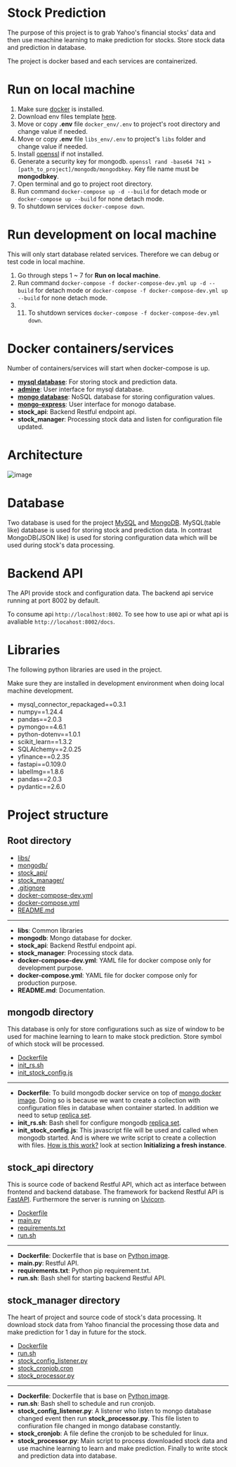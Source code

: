 # Stock Prediction

The purpose of this project is to grab Yahoo's financial stocks' data and then use meachine learning to make prediction for stocks. Store stock data and prediction in database.

The project is docker based and each services are containerized.

# Run on local machine

1. Make sure [docker](https://www.docker.com/products/docker-desktop/#) is installed.
2. Download env files template [here](https://drive.google.com/drive/folders/12vQ9ApwkVmEPrRtOjkXxueJ9vpUiXzQ6?usp=sharing).
3. Move or copy **.env** file `docker_env/.env` to project's root directory and change value if needed.
4. Move or copy **.env** file `libs_env/.env` to project's `libs` folder and change value if needed.
5. Install [openssl](https://www.openssl.org/source/) if not installed.
6. Generate a security key for mongodb.
   `openssl rand -base64 741 > [path_to_project]/mongodb/mongodbkey`. Key file name must be **mongodbkey**.
7. Open terminal and go to project root directory.
8. Run command `docker-compose up -d --build` for detach mode or `docker-compose up --build` for none detach mode.
9. To shutdown services `docker-compose down`.

# Run development on local machine

This will only start database related services. Therefore we can debug or test code in local machine.

1. Go through steps 1 ~ 7 for **Run on local machine**.
2. Run command `docker-compose -f docker-compose-dev.yml up -d --build` for detach mode or `docker-compose -f docker-compose-dev.yml up --build` for none detach mode.
3. 11. To shutdown services `docker-compose -f docker-compose-dev.yml down`.

# Docker containers/services

Number of containers/services will start when docker-compose is up.

- [**mysql database**](https://hub.docker.com/_/mysql): For storing stock and prediction data.
- [**admine**](https://hub.docker.com/_/adminer): User interface for mysql database.
- [**mongo database**](https://hub.docker.com/_/mongo): NoSQL database for storing configuration values.
- [**mongo-express**](https://hub.docker.com/_/mongo-express): User interface for monogo database.
- **stock_api**: Backend Restful endpoint api.
- **stock_manager**: Processing stock data and listen for configuration file updated.

# Architecture

![image](https://images.unsplash.com/photo-1706947329131-1aa452641f74?q=80&w=2017&auto=format&fit=crop&ixlib=rb-4.0.3&ixid=M3wxMjA3fDB8MHxwaG90by1wYWdlfHx8fGVufDB8fHx8fA%3D%3D)

# Database

Two database is used for the project [MySQL](https://www.mysql.com/) and [MongoDB](https://www.mongodb.com/). MySQL(table like) database is used for storing stock and prediction data. In contrast MongoDB(JSON like) is used for storing configuration data which will be used during stock's data processing.

# Backend API

The API provide stock and configuration data.
The backend api service running at port 8002 by default.

To consume api `http://localhost:8002`.
To see how to use api or what api is avaliable `http://locahost:8002/docs`.

# Libraries

The following python libraries are used in the project.

Make sure they are installed in development environment when doing local machine development.

- mysql_connector_repackaged==0.3.1
- numpy==1.24.4
- pandas==2.0.3
- pymongo==4.6.1
- python-dotenv==1.0.1
- scikit_learn==1.3.2
- SQLAlchemy==2.0.25
- yfinance==0.2.35
- fastapi==0.109.0
- labelImg==1.8.6
- pandas==2.0.3
- pydantic==2.6.0

# Project structure

## Root directory

- [libs/](./libs)
- [mongodb/](./mongodb)
- [stock_api/](./stock_api)
- [stock_manager/](./stock_manager)
- [.gitignore](./.gitignore)
- [docker-compose-dev.yml](./docker-compose-dev.yml)
- [docker-compose.yml](./docker-compose.yml)
- [README.md](./README.md)

---

- **libs**: Common libraries
- **mongodb**: Mongo database for docker.
- **stock_api**: Backend Restful endpoint api.
- **stock_manager**: Processing stock data.
- **docker-compose-dev.yml**: YAML file for docker compose only for development purpose.
- **docker-compose.yml**: YAML file for docker compose only for production purpose.
- **README.md**: Documentation.

## mongodb directory

This database is only for store configurations such as size of window to be used for machine learning to learn to make stock prediction. Store symbol of which stock will be processed.

- [Dockerfile](./mongodb/Dockerfile)
- [init_rs.sh](./mongodb/init_rs.sh)
- [init_stock_config.js](./mongodb/init_stock_config.js)

---

- **Dockerfile**: To build mongodb docker service on top of [mongo docker image](https://hub.docker.com/_/mongo). Doing so is because we want to create a collection with configuration files in database when container started.
  In addition we need to setup [replica set](https://www.mongodb.com/docs/manual/replication/).
- **init_rs.sh**: Bash shell for configure mongodb [replica set](https://www.mongodb.com/docs/manual/replication/).
- **init_stock_config.js**: This javascript file will be used and called when mongodb started. And is where we write script to create a collection with files. [How is this work?](https://hub.docker.com/_/mongo) look at section **Initializing a fresh instance**.

## stock_api directory

This is source code of backend Restful API, which act as interface between frontend and backend database. The framework for backend Restful API is [FastAPI](https://fastapi.tiangolo.com/). Furthermore the server is running on [Uvicorn](https://www.uvicorn.org/).

- [Dockerfile](.\stock_api\Dockerfile)
- [main.py](.\stock_api\main.py)
- [requirements.txt](.\stock_api\requirements.txt)
- [run.sh](.\stock_api\run.sh)

---

- **Dockerfile**: Dockerfile that is base on [Python image](https://hub.docker.com/_/python).
- **main.py**: Restful API.
- **requirements.txt**: Python pip requirement.txt.
- **run.sh**: Bash shell for starting backend Restful API.

## stock_manager directory

The heart of project and source code of stock's data processing. It download stock data from Yahoo financial the processing those data and make prediction for 1 day in future for the stock.

- [Dockerfile](.\stock_manager\Dockerfile)
- [run.sh](.\stock_manager\run.sh)
- [stock_config_listener.py](.\stock_manager\stock_config_listener.py)
- [stock_cronjob.cron](.\stock_manager\stock_cronjob.cron)
- [stock_processor.py](.\stock_manager\stock_processor.py)

---

- **Dockerfile**: Dockerfile that is base on [Python image](https://hub.docker.com/_/python).
- **run.sh**: Bash shell to schedule and run cronjob.
- **stock_config_listener.py**: A listener who listen to mongo database changed event then run **stock_processor.py**. This file listen to confiuration file changed in mongo database constantly.
- **stock_cronjob**: A file define the cronjob to be scheduled for linux.
- **stock_processor.py**: Main script to process downloaded stock data and use machine learning to learn and make prediction. Finally to write stock and prediction data into database.
